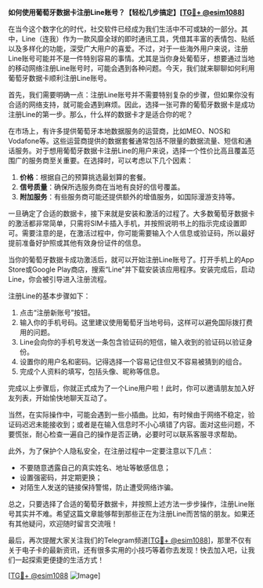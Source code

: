 **如何使用葡萄牙数据卡注册Line账号？【轻松几步搞定】[[TG💪+ @esim1088](https://t.me/s/esim1088)]**

在当今这个数字化的时代，社交软件已经成为我们生活中不可或缺的一部分。其中，Line（连我）作为一款风靡全球的即时通讯工具，凭借其丰富的表情包、贴纸以及多样化的功能，深受广大用户的喜爱。不过，对于一些海外用户来说，注册Line账号可能并不是一件特别容易的事情。尤其是当你身处葡萄牙，想要通过当地的移动网络注册Line账号时，可能会遇到各种问题。今天，我们就来聊聊如何利用葡萄牙数据卡顺利注册Line账号。

首先，我们需要明确一点：注册Line账号并不需要特别复杂的步骤，但如果你没有合适的网络支持，就可能会遇到麻烦。因此，选择一张可靠的葡萄牙数据卡是成功注册Line的第一步。那么，什么样的数据卡才是适合你的呢？

在市场上，有许多提供葡萄牙本地数据服务的运营商，比如MEO、NOS和Vodafone等。这些运营商提供的数据套餐通常包括不限量的数据流量、短信和通话服务。对于想用葡萄牙数据卡注册Line的用户来说，选择一个性价比高且覆盖范围广的服务商至关重要。在选择时，可以考虑以下几个因素：

1. **价格**：根据自己的预算挑选最划算的套餐。
2. **信号质量**：确保所选服务商在当地有良好的信号覆盖。
3. **附加服务**：有些服务商可能还提供额外的增值服务，如国际漫游支持等。

一旦确定了合适的数据卡，接下来就是安装和激活的过程了。大多数葡萄牙数据卡的激活都非常简单，只需将SIM卡插入手机，并按照说明书上的指示完成设置即可。需要注意的是，在激活过程中，你可能需要输入个人信息或验证码，所以最好提前准备好护照或其他有效身份证件的信息。

当你的葡萄牙数据卡成功激活后，就可以开始注册Line账号了。打开手机上的App Store或Google Play商店，搜索“Line”并下载安装该应用程序。安装完成后，启动Line，你会被引导进入注册流程。

注册Line的基本步骤如下：
1. 点击“注册新账号”按钮。
2. 输入你的手机号码。这里建议使用葡萄牙当地号码，这样可以避免国际拨打费用的问题。
3. Line会向你的手机号发送一条包含验证码的短信，输入收到的验证码以验证身份。
4. 设置你的用户名和密码。记得选择一个容易记住但又不容易被猜到的组合。
5. 完成个人资料的填写，包括头像、昵称等信息。

完成以上步骤后，你就正式成为了一个Line用户啦！此时，你可以邀请朋友加入好友列表，开始愉快地聊天互动了。

当然，在实际操作中，可能会遇到一些小插曲。比如，有时候由于网络不稳定，验证码迟迟未能接收到；或者是在输入信息时不小心填错了内容。面对这些问题，不要慌张，耐心检查一遍自己的操作是否正确，必要时可以联系客服寻求帮助。

此外，为了保护个人隐私安全，在注册过程中一定要注意以下几点：
- 不要随意透露自己的真实姓名、地址等敏感信息；
- 设置强密码，并定期更换；
- 对陌生人发送的链接保持警惕，防止遭受网络诈骗。

总之，只要选择了合适的葡萄牙数据卡，并按照上述方法一步步操作，注册Line账号其实并不难。希望这篇文章能够帮到那些正在为注册Line而苦恼的朋友。如果还有其他疑问，欢迎随时留言交流哦！

最后，再次提醒大家关注我们的Telegram频道[[TG💪+ @esim1088](https://t.me/s/esim1088)]，那里不仅有关于电子卡的最新资讯，还有很多实用的小技巧等着你去发现！快去加入吧，让我们一起探索更便捷的生活方式！

[[TG💪+ @esim1088](https://t.me/s/esim1088) ![Image](https://i.postimg.cc/4NQfJmqS/Snipaste-2025-05-13-00-14-12.png)]